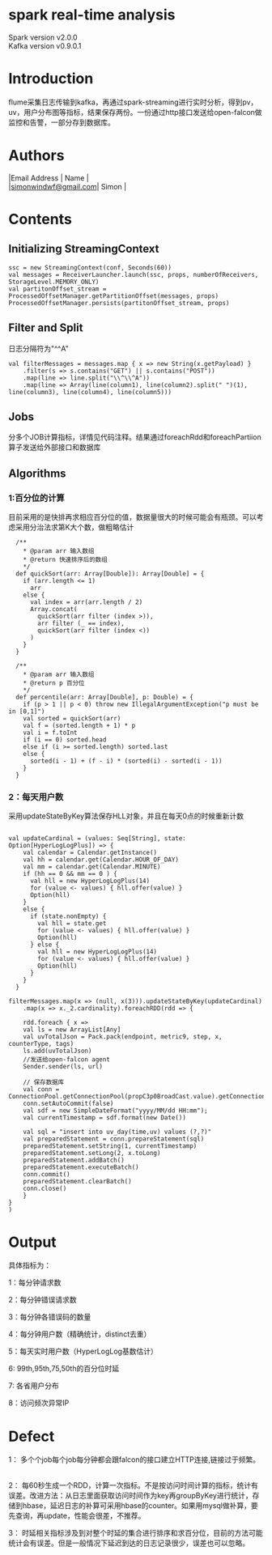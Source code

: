 # spark real-time analysis
Spark version v2.0.0  
Kafka version v0.9.0.1  

# Introduction
flume采集日志传输到kafka，再通过spark-streaming进行实时分析，得到pv，uv，用户分布图等指标，结果保存两份。一份通过http接口发送给open-falcon做监控和告警，一部分存到数据库。

# Authors
|Email Address        | Name   |  
|simonwindwf@gmail.com| Simon  |

# Contents 

## Initializing StreamingContext

```
ssc = new StreamingContext(conf, Seconds(60))
val messages = ReceiverLauncher.launch(ssc, props, numberOfReceivers, StorageLevel.MEMORY_ONLY)
val partitonOffset_stream = ProcessedOffsetManager.getPartitionOffset(messages, props)
ProcessedOffsetManager.persists(partitonOffset_stream, props)
```  

## Filter and Split

日志分隔符为"^^A"

```
val filterMessages = messages.map { x => new String(x.getPayload) }
    .filter(s => s.contains("GET") || s.contains("POST"))
    .map(line => line.split("\\^\\^A"))
    .map(line => Array(line(column1), line(column2).split(" ")(1), line(column3), line(column4), line(column5)))
```
## Jobs
分多个JOB计算指标，详情见代码注释。结果通过foreachRdd和foreachPartiion算子发送给外部接口和数据库

## Algorithms
### 1:百分位的计算 

目前采用的是快排再求相应百分位的值，数据量很大的时候可能会有瓶颈。可以考虑采用分治法求第K大个数，做粗略估计 

```
  /**
    * @param arr 输入数组
    * @return 快速排序后的数组
    */
  def quickSort(arr: Array[Double]): Array[Double] = {
    if (arr.length <= 1)
      arr
    else {
      val index = arr(arr.length / 2)
      Array.concat(
        quickSort(arr filter (index >)),
        arr filter (_ == index),
        quickSort(arr filter (index <))
      )
    }
  }

  /**
    * @param arr 输入数组
    * @return p 百分位
    */
  def percentile(arr: Array[Double], p: Double) = {
    if (p > 1 || p < 0) throw new IllegalArgumentException("p must be in [0,1]")
    val sorted = quickSort(arr)
    val f = (sorted.length + 1) * p
    val i = f.toInt
    if (i == 0) sorted.head
    else if (i >= sorted.length) sorted.last
    else {
      sorted(i - 1) + (f - i) * (sorted(i) - sorted(i - 1))
    }
  }
```

### 2：每天用户数

采用updateStateByKey算法保存HLL对象，并且在每天0点的时候重新计数

  
```

val updateCardinal = (values: Seq[String], state: Option[HyperLogLogPlus]) => {
    val calendar = Calendar.getInstance()
    val hh = calendar.get(Calendar.HOUR_OF_DAY)
    val mm = calendar.get(Calendar.MINUTE)
    if (hh == 0 && mm == 0 ) {
      val hll = new HyperLogLogPlus(14)
      for (value <- values) { hll.offer(value) }
      Option(hll)
    }
    else {
      if (state.nonEmpty) {
        val hll = state.get
        for (value <- values) { hll.offer(value) }
        Option(hll)
      } else {
        val hll = new HyperLogLogPlus(14)
        for (value <- values) { hll.offer(value) }
        Option(hll)
      }
    }
  }
  
filterMessages.map(x => (null, x(3))).updateStateByKey(updateCardinal)
    .map(x => x._2.cardinality).foreachRDD(rdd => {

    rdd.foreach { x =>
    val ls = new ArrayList[Any]
    val uvTotalJson = Pack.pack(endpoint, metric9, step, x, counterType, tags)
    ls.add(uvTotalJson)
    //发送给open-falcon agent
    Sender.sender(ls, url)

    // 保存数据库
    val conn = ConnectionPool.getConnectionPool(propC3p0BroadCast.value).getConnection
    conn.setAutoCommit(false)
    val sdf = new SimpleDateFormat("yyyy/MM/dd HH:mm");
    val currentTimestamp = sdf.format(new Date())

    val sql = "insert into uv_day(time,uv) values (?,?)"
    val preparedStatement = conn.prepareStatement(sql)
    preparedStatement.setString(1, currentTimestamp)
    preparedStatement.setLong(2, x.toLong)
    preparedStatement.addBatch()
    preparedStatement.executeBatch()
    conn.commit()
    preparedStatement.clearBatch()
    conn.close()
    }
}
)
```

# Output 

具体指标为： 
    
1：每分钟请求数
        
2：每分钟错误请求数
        
3：每分钟各错误码的数量
        
4：每分钟用户数（精确统计，distinct去重）
        
5：每天实时用户数（HyperLogLog基数估计）
        
6: 99th,95th,75,50th的百分位时延
        
7: 各省用户分布

8：访问频次异常IP

# Defect

1： 多个个job每个job每分钟都会跟falcon的接口建立HTTP连接,链接过于频繁。  

2： 每60秒生成一个RDD，计算一次指标。不是按访问时间计算的指标，统计有误差。改进方法：从日志里面获取访问时间作为key再groupByKey进行统计，存储到hbase，延迟日志的补算可采用hbase的counter。如果用mysql做补算，要先查询，再update，性能会很差，不推荐。  

3： 时延相关指标涉及到对整个时延的集合进行排序和求百分位，目前的方法可能统计会有误差。但是一般情况下延迟到达的日志记录很少，误差也可以忽略。
